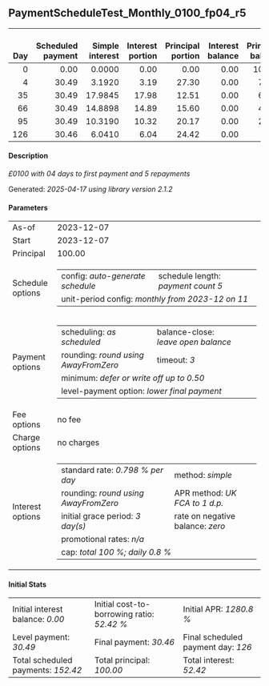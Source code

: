 <h2>PaymentScheduleTest_Monthly_0100_fp04_r5</h2>
<table>
    <thead style="vertical-align: bottom;">
        <th style="text-align: right;">Day</th>
        <th style="text-align: right;">Scheduled payment</th>
        <th style="text-align: right;">Simple interest</th>
        <th style="text-align: right;">Interest portion</th>
        <th style="text-align: right;">Principal portion</th>
        <th style="text-align: right;">Interest balance</th>
        <th style="text-align: right;">Principal balance</th>
        <th style="text-align: right;">Total simple interest</th>
        <th style="text-align: right;">Total interest</th>
        <th style="text-align: right;">Total principal</th>
    </thead>
    <tr style="text-align: right;">
        <td class="ci00">0</td>
        <td class="ci01" style="white-space: nowrap;">0.00</td>
        <td class="ci02">0.0000</td>
        <td class="ci03">0.00</td>
        <td class="ci04">0.00</td>
        <td class="ci05">0.00</td>
        <td class="ci06">100.00</td>
        <td class="ci07">0.0000</td>
        <td class="ci08">0.00</td>
        <td class="ci09">0.00</td>
    </tr>
    <tr style="text-align: right;">
        <td class="ci00">4</td>
        <td class="ci01" style="white-space: nowrap;">30.49</td>
        <td class="ci02">3.1920</td>
        <td class="ci03">3.19</td>
        <td class="ci04">27.30</td>
        <td class="ci05">0.00</td>
        <td class="ci06">72.70</td>
        <td class="ci07">3.1920</td>
        <td class="ci08">3.19</td>
        <td class="ci09">27.30</td>
    </tr>
    <tr style="text-align: right;">
        <td class="ci00">35</td>
        <td class="ci01" style="white-space: nowrap;">30.49</td>
        <td class="ci02">17.9845</td>
        <td class="ci03">17.98</td>
        <td class="ci04">12.51</td>
        <td class="ci05">0.00</td>
        <td class="ci06">60.19</td>
        <td class="ci07">21.1765</td>
        <td class="ci08">21.17</td>
        <td class="ci09">39.81</td>
    </tr>
    <tr style="text-align: right;">
        <td class="ci00">66</td>
        <td class="ci01" style="white-space: nowrap;">30.49</td>
        <td class="ci02">14.8898</td>
        <td class="ci03">14.89</td>
        <td class="ci04">15.60</td>
        <td class="ci05">0.00</td>
        <td class="ci06">44.59</td>
        <td class="ci07">36.0663</td>
        <td class="ci08">36.06</td>
        <td class="ci09">55.41</td>
    </tr>
    <tr style="text-align: right;">
        <td class="ci00">95</td>
        <td class="ci01" style="white-space: nowrap;">30.49</td>
        <td class="ci02">10.3190</td>
        <td class="ci03">10.32</td>
        <td class="ci04">20.17</td>
        <td class="ci05">0.00</td>
        <td class="ci06">24.42</td>
        <td class="ci07">46.3853</td>
        <td class="ci08">46.38</td>
        <td class="ci09">75.58</td>
    </tr>
    <tr style="text-align: right;">
        <td class="ci00">126</td>
        <td class="ci01" style="white-space: nowrap;">30.46</td>
        <td class="ci02">6.0410</td>
        <td class="ci03">6.04</td>
        <td class="ci04">24.42</td>
        <td class="ci05">0.00</td>
        <td class="ci06">0.00</td>
        <td class="ci07">52.4264</td>
        <td class="ci08">52.42</td>
        <td class="ci09">100.00</td>
    </tr>
</table>
<h4>Description</h4>
<p><i>£0100 with 04 days to first payment and 5 repayments</i></p>
<p>Generated: <i>2025-04-17 using library version 2.1.2</i></p>
<h4>Parameters</h4>
<table>
    <tr>
        <td>As-of</td>
        <td>2023-12-07</td>
    </tr>
    <tr>
        <td>Start</td>
        <td>2023-12-07</td>
    </tr>
    <tr>
        <td>Principal</td>
        <td>100.00</td>
    </tr>
    <tr>
        <td>Schedule options</td>
        <td>
            <table>
                <tr>
                    <td>config: <i>auto-generate schedule</i></td>
                    <td>schedule length: <i><i>payment count</i> 5</i></td>
                </tr>
                <tr>
                    <td colspan="2" style="white-space: nowrap;">unit-period config: <i>monthly from 2023-12 on 11</i></td>
                </tr>
            </table>
        </td>
    </tr>
    <tr>
        <td>Payment options</td>
        <td>
            <table>
                <tr>
                    <td>scheduling: <i>as scheduled</i></td>
                    <td>balance-close: <i>leave&nbsp;open&nbsp;balance</i></td>
                </tr>
                <tr>
                    <td>rounding: <i>round using AwayFromZero</i></td>
                    <td>timeout: <i>3</i></td>
                </tr>
                <tr>
                    <td colspan='2'>minimum: <i>defer&nbsp;or&nbsp;write&nbsp;off&nbsp;up&nbsp;to&nbsp;0.50</i></td>
                </tr>
                <tr>
                    <td colspan='2'>level-payment option: <i>lower&nbsp;final&nbsp;payment</i></td>
                </tr>
            </table>
        </td>
    </tr>
    <tr>
        <td>Fee options</td>
        <td>no fee
        </td>
    </tr>
    <tr>
        <td>Charge options</td>
        <td>no charges
        </td>
    </tr>
    <tr>
        <td>Interest options</td>
        <td>
            <table>
                <tr>
                    <td>standard rate: <i>0.798 % per day</i></td>
                    <td>method: <i>simple</i></td>
                </tr>
                <tr>
                    <td>rounding: <i>round using AwayFromZero</i></td>
                    <td>APR method: <i>UK FCA to 1 d.p.</i></td>
                </tr>
                <tr>
                    <td>initial grace period: <i>3 day(s)</i></td>
                    <td>rate on negative balance: <i>zero</i></td>
                </tr>
                <tr>
                    <td colspan="2">promotional rates: <i><i>n/a</i></i></td>
                </tr>
                <tr>
                    <td colspan="2">cap: <i>total 100 %; daily 0.8 %</td>
                </tr>
            </table>
        </td>
    </tr>
</table>
<h4>Initial Stats</h4>
<table>
    <tr>
        <td>Initial interest balance: <i>0.00</i></td>
        <td>Initial cost-to-borrowing ratio: <i>52.42 %</i></td>
        <td>Initial APR: <i>1280.8 %</i></td>
    </tr>
    <tr>
        <td>Level payment: <i>30.49</i></td>
        <td>Final payment: <i>30.46</i></td>
        <td>Final scheduled payment day: <i>126</i></td>
    </tr>
    <tr>
        <td>Total scheduled payments: <i>152.42</i></td>
        <td>Total principal: <i>100.00</i></td>
        <td>Total interest: <i>52.42</i></td>
    </tr>
</table>
